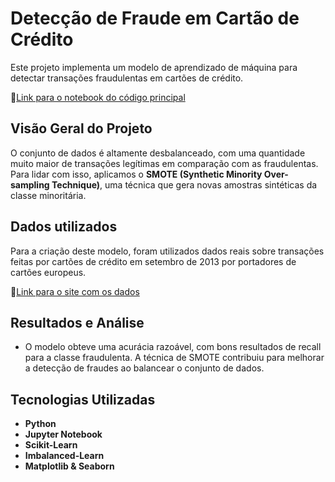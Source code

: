 # Detecção de Fraude em Cartão de Crédito

Este projeto implementa um modelo de aprendizado de máquina para detectar transações fraudulentas em cartões de crédito.

🔗[Link para o notebook do código principal]()

## Visão Geral do Projeto
O conjunto de dados é altamente desbalanceado, com uma quantidade muito maior de transações legítimas em comparação com as fraudulentas. Para lidar com isso, aplicamos o **SMOTE (Synthetic Minority Over-sampling Technique)**, uma técnica que gera novas amostras sintéticas da classe minoritária.

## Dados utilizados
Para a criação deste modelo, foram utilizados dados reais sobre transações feitas por cartões de crédito em setembro de 2013 por portadores de cartões europeus. 

🔗[Link para o site com os dados](https://www.kaggle.com/datasets/mlg-ulb/creditcardfraud)

## Resultados e Análise
- O modelo obteve uma acurácia razoável, com bons resultados de recall para a classe fraudulenta. A técnica de SMOTE contribuiu para melhorar a detecção de fraudes ao balancear o conjunto de dados.

## Tecnologias Utilizadas
- **Python**
- **Jupyter Notebook**
- **Scikit-Learn**
- **Imbalanced-Learn**
- **Matplotlib & Seaborn**

